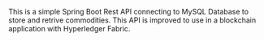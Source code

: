 This is a simple Spring Boot Rest API connecting to MySQL Database to store and retrive commodities. This API is improved to use in a blockchain application with Hyperledger Fabric.
